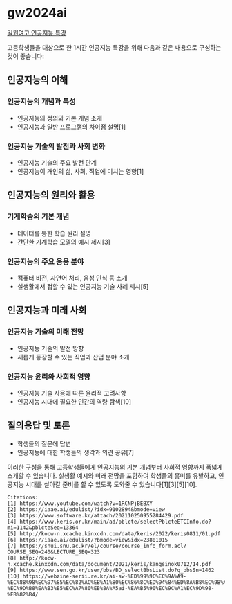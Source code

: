 # gw2024ai
[길원여고 인공지능 특강 ](https://cafe.naver.com/jcshim/5496)



고등학생들을 대상으로 한 1시간 인공지능 특강을 위해 다음과 같은 내용으로 구성하는 것이 좋습니다:

## 인공지능의 이해

### 인공지능의 개념과 특성
- 인공지능의 정의와 기본 개념 소개
- 인공지능과 일반 프로그램의 차이점 설명[1]

### 인공지능 기술의 발전과 사회 변화
- 인공지능 기술의 주요 발전 단계 
- 인공지능이 개인의 삶, 사회, 직업에 미치는 영향[1]

## 인공지능의 원리와 활용

### 기계학습의 기본 개념
- 데이터를 통한 학습 원리 설명
- 간단한 기계학습 모델의 예시 제시[3]

### 인공지능의 주요 응용 분야
- 컴퓨터 비전, 자연어 처리, 음성 인식 등 소개
- 실생활에서 접할 수 있는 인공지능 기술 사례 제시[5]

## 인공지능과 미래 사회

### 인공지능 기술의 미래 전망
- 인공지능 기술의 발전 방향
- 새롭게 등장할 수 있는 직업과 산업 분야 소개

### 인공지능 윤리와 사회적 영향
- 인공지능 기술 사용에 따른 윤리적 고려사항
- 인공지능 시대에 필요한 인간의 역량 탐색[10]

## 질의응답 및 토론
- 학생들의 질문에 답변
- 인공지능에 대한 학생들의 생각과 의견 공유[7]

이러한 구성을 통해 고등학생들에게 인공지능의 기본 개념부터 사회적 영향까지 폭넓게 소개할 수 있습니다. 실생활 예시와 미래 전망을 포함하여 학생들의 흥미를 유발하고, 인공지능 시대를 살아갈 준비를 할 수 있도록 도와줄 수 있습니다[1][3][5][10].

```
Citations:
[1] https://www.youtube.com/watch?v=1RCNPjBEBXY
[2] https://iaae.ai/edulist/?idx=9102894&bmode=view
[3] https://www.software.kr/attach/202110250955284429.pdf
[4] https://www.keris.or.kr/main/ad/pblcte/selectPblcteETCInfo.do?mi=1142&pblcteSeq=13364
[5] http://kocw-n.xcache.kinxcdn.com/data/keris/2022/keris0811/01.pdf
[6] https://iaae.ai/edulist/?bmode=view&idx=23801015
[7] https://snui.snu.ac.kr/el/course/course_info_form.acl?COURSE_SEQ=240&LECTURE_SEQ=323
[8] http://kocw-n.xcache.kinxcdn.com/data/document/2021/keris/kangsinok0712/14.pdf
[9] https://www.sen.go.kr/user/bbs/BD_selectBbsList.do?q_bbsSn=1462
[10] https://webzine-serii.re.kr/ai-sw-%ED%99%9C%EC%9A%A9-%EC%88%98%EC%97%85%EC%82%AC%EB%A1%80%EC%86%8C%ED%94%84%ED%8A%B8%EC%9B%A8%EC%96%B4sw-%EC%9D%B8%EA%B3%B5%EC%A7%80%EB%8A%A5ai-%EA%B5%90%EC%9C%A1%EC%9D%98-%EB%82%B4/
```
